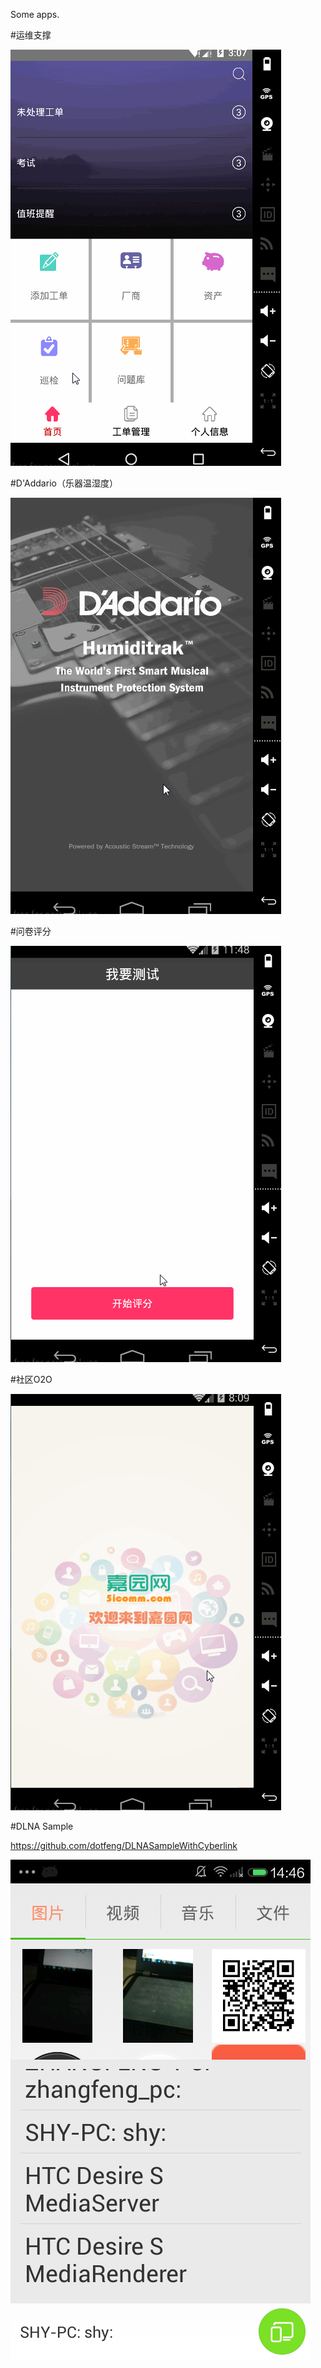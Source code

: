 Some apps. 


#运维支撑

![image](itsm.gif)

#D'Addario（乐器温湿度）

![image](daddario.gif)

#问卷评分

![image](score.gif)

#社区O2O

![image](property.gif)

#DLNA Sample

https://github.com/dotfeng/DLNASampleWithCyberlink

![image](dlna.png)
